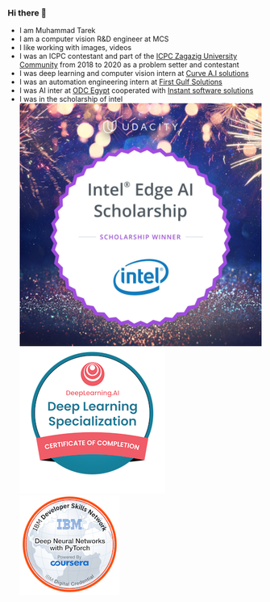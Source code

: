 ### Hi there 👋
- I am Muhammad Tarek
- I am a computer vision R&D engineer at MCS
- I like working with images, videos 
- I was an ICPC contestant and part of the [ICPC Zagazig University Community](https://www.linkedin.com/company/acmzu/) from 2018 to 2020 as a problem setter and contestant
- I was deep learning and computer vision intern at [Curve A.I solutions](https://curveaisolutions.com/)
- I was an automation engineering intern at [First Gulf Solutions](https://www.firstgulfsolutions.com/)
- I was AI inter at [ODC Egypt](https://www.linkedin.com/company/orange-digital-center-egypt/) cooperated with [Instant software solutions](https://www.linkedin.com/company/instantsoftwaresolution/) 
- I was in the scholarship of intel
 ![Intel Scholarship](Intel-Scholarship%2B2020%402x.jpg)
 ![Deep learning specialization badge from Coursera](deep-learning-specialization.png)![Deep Neural Networks with PyTorch badge from IBM](deep-neural-networks-with-pytorch.png)
